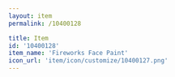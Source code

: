 ```yaml
---
layout: item
permalink: /10400128

title: Item
id: '10400128'
item_name: 'Fireworks Face Paint'
icon_url: 'item/icon/customize/10400127.png'
---
```

